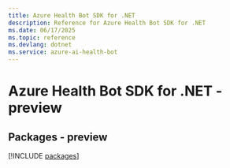 ```yaml
---
title: Azure Health Bot SDK for .NET
description: Reference for Azure Health Bot SDK for .NET
ms.date: 06/17/2025
ms.topic: reference
ms.devlang: dotnet
ms.service: azure-ai-health-bot
---
```

# Azure Health Bot SDK for .NET - preview
## Packages - preview
[!INCLUDE [packages](health-bot-index.md)]